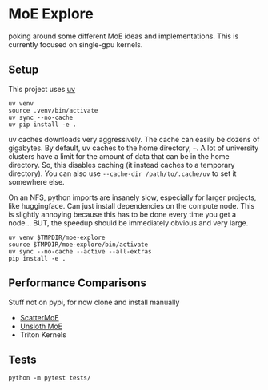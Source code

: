 # MoE Explore

poking around some different MoE ideas and implementations.
This is currently focused on single-gpu kernels.

## Setup

This project uses [uv](https://github.com/astral-sh/uv)

```console
uv venv
source .venv/bin/activate
uv sync --no-cache
uv pip install -e .
```

uv caches downloads very aggressively. The cache can easily be
dozens of gigabytes. By default, uv caches to the home directory, `~`.
A lot of university clusters have a limit for the amount of data that can be
in the home directory. So, this disables caching (it instead caches to a temporary directory). 
You can also use `--cache-dir /path/to/.cache/uv` to set it somewhere else.

On an NFS, python imports are insanely slow, especially for larger
projects, like huggingface. Can just install dependencies on the compute node.
This is slightly annoying because this has to be done every time you get a node...
BUT, the speedup should be immediately obvious and very large.

```console
uv venv $TMPDIR/moe-explore
source $TMPDIR/moe-explore/bin/activate
uv sync --no-cache --active --all-extras
pip install -e .
```

## Performance Comparisons

Stuff not on pypi, for now clone and install manually

- [ScatterMoE](https://github.com/shawntan/scattermoe)
- [Unsloth MoE](https://github.com/unslothai/unsloth/tree/main/unsloth/kernels/moe)
- Triton Kernels

## Tests

```console
python -m pytest tests/
```
